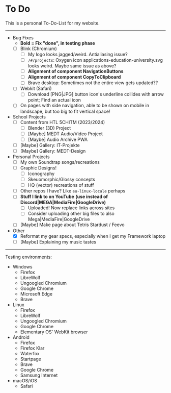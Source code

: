 # To Do

This is a personal To-Do-List for my website.

---

- Bug Fixes
  - **Bold = Fix "done", in testing phase**
  - [ ] Blink (Chromium)
    - [ ] My logo looks jagged/weird. Antialiasing issue?
    - [ ] `/#/projects`: Oxygen icon applications-education-university.svg
                         looks weird. Maybe same issue as above?
    - [ ] **Alignment of component NavigationButtons**
    - [ ] **Alignment of component CopyToClipboard**
    - [ ] Brave desktop: Sometimes not the entire view gets updated??
  - [ ] Webkit (Safari)
    - [ ] Download [PNG|JPG] button icon's underline collides with arrow point;
          Find an actual icon
  - [ ] On pages with side navigation, able to be shown on mobile in landscape,
        but too big to fit vertical space!
- School Projects
  - [ ] Content from HTL 5CHITM (2023/2024)
    - [ ] Blender (3D) Project
    - [ ] [Maybe] MEDT Audio/Video Project
    - [ ] [Maybe] Audio Archive PWA
  - [ ] [Maybe] Gallery: IT-Projekte
  - [ ] [Maybe] Gallery: MEDT-Design
- Personal Projects
  - [ ] My own Soundtrap songs/recreations
  - [ ] Graphic Designs!
    - [ ] Iconography
    - [ ] Skeuomorphic/Glossy concepts
    - [ ] HQ (vector) recreations of stuff
  - [ ] Other repos I have? Like `eu-linux-locale` perhaps
  - [ ] **Stuff I link to on YouTube**
        **(use instead of Discord|MEGA|MediaFire|GoogleDrive)**
    - [ ] Uploaded! Now replace links across sites
    - [ ] Consider uploading other big files to also Mega|MediaFire|GoogleDrive
  - [ ] [Maybe] Make page about Tetris Stardust / Feevo
- Other
  - [x] Reformat my gear specs, especially when I get my Framework laptop
  - [ ] [Maybe] Explaining my music tastes

---

Testing environments:

- Windows
  - Firefox
  - LibreWolf
  - Ungoogled Chromium
  - Google Chrome
  - Microsoft Edge
  - Brave
- Linux
  - Firefox
  - LibreWolf
  - Ungoogled Chromium
  - Google Chrome
  - Elementary OS' WebKit browser
- Android
  - Firefox
  - Firefox Klar
  - Waterfox
  - Startpage
  - Brave
  - Google Chrome
  - Samsung Internet
- macOS/iOS
  - Safari
